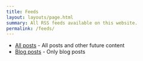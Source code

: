 ```yaml
---
title: Feeds
layout: layouts/page.html
summary: All RSS feeds available on this website.
permalink: /feeds/
---
```


- [All posts](/feed.xml) - All posts and other future content
- [Blog posts](/posts-feed.xml) - Only blog posts